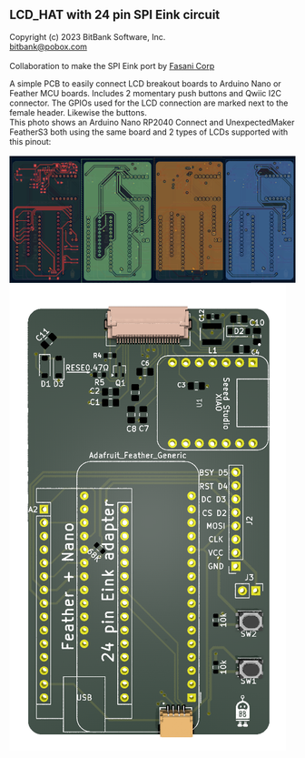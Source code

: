 LCD_HAT with 24 pin SPI Eink circuit<br>
-----------------------------------

Copyright (c) 2023 BitBank Software, Inc.<br>
bitbank@pobox.com<br>
<br>
Collaboration to make the SPI Eink port by [Fasani Corp](https://fasani.de)

A simple PCB to easily connect LCD breakout boards to Arduino Nano or Feather MCU boards. Includes 2 momentary push buttons and Qwiic I2C connector. The GPIOs used for the LCD connection are marked next to the female header. Likewise the buttons.
<br>
This photo shows an Arduino Nano RP2040 Connect and UnexpectedMaker FeatherS3 both using the same board and 2 types of LCDs supported with this pinout:
<br>
<br>
![LCD_HAT layers](./components/imgs/PCB_layers.png?raw=true "LCD_HAT layers")
<br>
![LCD_HAT 3D Render](./components/imgs/PCB_3D.png?raw=true "LCD_HAT 3D")

